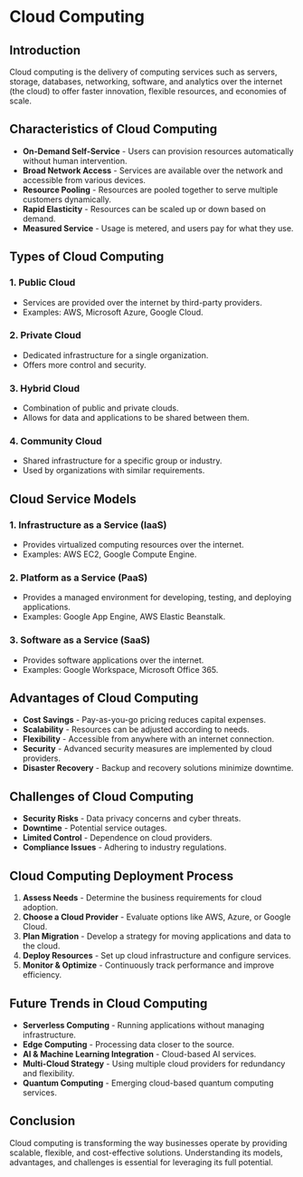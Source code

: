 # Cloud Computing

## Introduction
Cloud computing is the delivery of computing services such as servers, storage, databases, networking, software, and analytics over the internet (the cloud) to offer faster innovation, flexible resources, and economies of scale.

## Characteristics of Cloud Computing
- **On-Demand Self-Service** - Users can provision resources automatically without human intervention.
- **Broad Network Access** - Services are available over the network and accessible from various devices.
- **Resource Pooling** - Resources are pooled together to serve multiple customers dynamically.
- **Rapid Elasticity** - Resources can be scaled up or down based on demand.
- **Measured Service** - Usage is metered, and users pay for what they use.

## Types of Cloud Computing
### 1. **Public Cloud**
   - Services are provided over the internet by third-party providers.
   - Examples: AWS, Microsoft Azure, Google Cloud.

### 2. **Private Cloud**
   - Dedicated infrastructure for a single organization.
   - Offers more control and security.

### 3. **Hybrid Cloud**
   - Combination of public and private clouds.
   - Allows for data and applications to be shared between them.

### 4. **Community Cloud**
   - Shared infrastructure for a specific group or industry.
   - Used by organizations with similar requirements.

## Cloud Service Models
### 1. **Infrastructure as a Service (IaaS)**
   - Provides virtualized computing resources over the internet.
   - Examples: AWS EC2, Google Compute Engine.

### 2. **Platform as a Service (PaaS)**
   - Provides a managed environment for developing, testing, and deploying applications.
   - Examples: Google App Engine, AWS Elastic Beanstalk.

### 3. **Software as a Service (SaaS)**
   - Provides software applications over the internet.
   - Examples: Google Workspace, Microsoft Office 365.

## Advantages of Cloud Computing
- **Cost Savings** - Pay-as-you-go pricing reduces capital expenses.
- **Scalability** - Resources can be adjusted according to needs.
- **Flexibility** - Accessible from anywhere with an internet connection.
- **Security** - Advanced security measures are implemented by cloud providers.
- **Disaster Recovery** - Backup and recovery solutions minimize downtime.

## Challenges of Cloud Computing
- **Security Risks** - Data privacy concerns and cyber threats.
- **Downtime** - Potential service outages.
- **Limited Control** - Dependence on cloud providers.
- **Compliance Issues** - Adhering to industry regulations.

## Cloud Computing Deployment Process
1. **Assess Needs** - Determine the business requirements for cloud adoption.
2. **Choose a Cloud Provider** - Evaluate options like AWS, Azure, or Google Cloud.
3. **Plan Migration** - Develop a strategy for moving applications and data to the cloud.
4. **Deploy Resources** - Set up cloud infrastructure and configure services.
5. **Monitor & Optimize** - Continuously track performance and improve efficiency.

## Future Trends in Cloud Computing
- **Serverless Computing** - Running applications without managing infrastructure.
- **Edge Computing** - Processing data closer to the source.
- **AI & Machine Learning Integration** - Cloud-based AI services.
- **Multi-Cloud Strategy** - Using multiple cloud providers for redundancy and flexibility.
- **Quantum Computing** - Emerging cloud-based quantum computing services.

## Conclusion
Cloud computing is transforming the way businesses operate by providing scalable, flexible, and cost-effective solutions. Understanding its models, advantages, and challenges is essential for leveraging its full potential.

